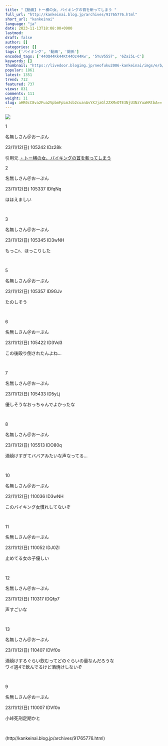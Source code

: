 ```yaml
---
title: "【動画】トー横の女、バイキングの首を斬ってしまう "
full_url: "http://kankeinai.blog.jp/archives/91765776.html"
short_url: "kankeinai"
language: "ja"
date: 2023-11-13T18:08:00+0900
lastmod: 
draft: false
author: []
categories: []
tags: ['バイキング', '動画', '関係']
encoded_tags: ['44OQ44Kk44Kt44Oz44Kw', '5YuV55S7', '6Zai5L-C']
keywords: []
thumbnail: "https://livedoor.blogimg.jp/neofuku2006-kankeinai/imgs/e/b/eb150165-s.jpg"
popular: 1861
latest: 1351
trend: 712
featured: 737
views: 831
comments: 111
weight: 11
slug: aHR0cC8va2Fua2VpbmFpLmJsb2cuanAvYXJjaGl2ZXMvOTE3NjU3NzYuaHRtbA==
---
```


![](https://livedoor.blogimg.jp/neofuku2006-kankeinai/imgs/e/b/eb150165-s.jpg)

<div><p class='t_h'>1 <p>名無しさん＠おーぷん</p> <p> 23/11/12(日) 105242 IDz28k</p></p><p>引用元 <a href='http//2chspa.com/thread/livejupiter/1699753962' target='_blank'>・</a><a href='https//hayabusa.open2ch.net/test/read.cgi/livejupiter/1699753962/' target='_blank'>トー横の女、バイキングの首を斬ってしまう</a></p><p class='t_h'>2 <p>名無しさん＠おーぷん</p> <p> 23/11/12(日) 105337 IDfqNq</p></p> <p class='t_b'> ほほえましい </p><br> <p class='t_h'>3 <p>名無しさん＠おーぷん</p> <p> 23/11/12(日) 105345 ID3wNH</p></p> <p class='t_b'> もっこr、ほっこりした </p><br> <p class='t_h'>5 <p>名無しさん＠おーぷん</p> <p> 23/11/12(日) 105357 ID9GJv</p></p> <p class='t_b'> たのしそう </p><br> <p class='t_h'>6 <p>名無しさん＠おーぷん</p> <p> 23/11/12(日) 105422 ID3Vd3</p></p> <p class='t_b'> この後殴り倒されたんよね… </p><br> <p class='t_h'>7 <p>名無しさん＠おーぷん</p> <p> 23/11/12(日) 105433 ID5yLj</p></p> <p class='t_b'> 優しそうなおっちゃんでよかったな </p><br> <p class='t_h'>8 <p>名無しさん＠おーぷん</p> <p> 23/11/12(日) 105513 IDO80q</p></p> <p class='t_b'> 酒焼けすぎてババアみたいな声なってる… </p><br> <p class='t_h'>10 <p>名無しさん＠おーぷん</p> <p> 23/11/12(日) 110036 ID3wNH</p></p> <p class='t_b'> このバイキング女慣れしてないぞ </p><br> <p class='t_h'>11 <p>名無しさん＠おーぷん</p> <p> 23/11/12(日) 110052 IDJ0Zl</p></p> <p class='t_b'> 止めてる女の子優しい </p><br> <p class='t_h'>12 <p>名無しさん＠おーぷん</p> <p> 23/11/12(日) 110317 IDQfp7</p></p> <p class='t_b'> 声すごいな </p><br> <p class='t_h'>13 <p>名無しさん＠おーぷん</p> <p> 23/11/12(日) 110407 IDVf0o</p></p> <p class='t_b'> 酒焼けするぐらい飲むってどのぐらいの量なんだろうな<br>ワイ週4で飲んでるけど酒焼けしないぞ </p><br> <p class='t_h'>9 <p>名無しさん＠おーぷん</p> <p> 23/11/12(日) 110007 IDVf0o</p></p> <p class='t_b'> 小峠死刑定期かと </p><br> <img border='0' width='1' height='1' src='https//www19.a8.net/0.gif?a8mat=2BJK9W+3WIBJM+249K+BWGDT' alt=''> </div>

(http//kankeinai.blog.jp/archives/91765776.html)
